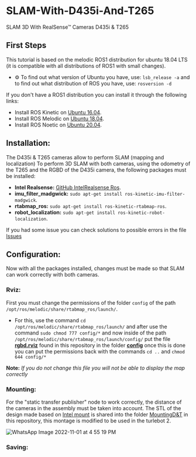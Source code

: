 # SLAM-With-D435i-And-T265
SLAM 3D With RealSense™ Cameras D435i &amp; T265 

## First Steps
This tutorial is based on the melodic ROS1 distribution for ubuntu 18.04 LTS
(it is compatible with all distributions of ROS1 with small changes).

- ⚙️ To find out what version of Ubuntu you have, use: `lsb_release -a`
and to find out what distribution of ROS you have, use: `rosversion -d`

If you don't have a ROS1 distribution you can install it through the following links:
 
- Install ROS Kinetic on [Ubuntu 16.04](http://wiki.ros.org/kinetic/Installation/Ubuntu).
- Install ROS Melodic on [Ubuntu 18.04](http://wiki.ros.org/melodic/Installation/Ubuntu).
- Install ROS Noetic on [Ubuntu 20.04](http://wiki.ros.org/noetic/Installation/Ubuntu). 

## Installation:
The D435i & T265 cameras allow to perform SLAM (mapping and localization) To perform 3D SLAM with both cameras, using the odometry of the T265 and the RGBD of the D435i camera, the following packages must be installed: 

- **Intel Realsense:** [GitHub IntelRealsense Ros](https://github.com/IntelRealSense/realsense-ros/tree/ros1-legacy).
- **imu_filter_madgwick:** ```sudo apt-get install ros-kinetic-imu-filter-madgwick```.
- **rtabmap_ros:** ```sudo apt-get install ros-kinetic-rtabmap-ros```.
- **robot_localization:** ```sudo apt-get install ros-kinetic-robot-localization```.

If you had some issue you can check solutions to possible errors in the file [Issues](/issues.md)

## Configuration:
Now with all the packages installed, changes must be made so that SLAM can work correctly with both cameras.

### Rviz:
First you must change the permissions of the folder `config` of the path `/opt/ros/melodic/share/rtabmap_ros/launch/`.

- For this, use the command `cd /opt/ros/melodic/share/rtabmap_ros/launch/` and after use the command `sudo chmod 777 config/*` and now inside of the path `/opt/ros/melodic/share/rtabmap_ros/launch/config/` put the file **[rgbd.rviz](config/rgbd.rviz)** found in this repository in the folder [**config**](config) once this is done you can put the permissions back with the commands `cd ..` and `chmod 644 config/*`

**Note:** _If you do not change this file you will not be able to display the map correctly_



### Mounting:

For the "static transfer publisher" node to work correctly, the distance of the cameras in the assembly must be taken into account.
The STL of the design made based on [Intel mount](https://github.com/IntelRealSense/realsense-ros/blob/dd97d1ff5b428b06d268c8eb8516d1e4a8bc24a4/realsense2_camera/meshes/mount_t265_d435.stl) is shared into the folder [MountingD&T](MountingD&T/MountingD435i&T265.stl) in this repository, this montage is modified to be used in the turlebot 2.

![WhatsApp Image 2022-11-01 at 4 55 19 PM](https://user-images.githubusercontent.com/72427631/199349398-6d90fa47-6077-4862-a1e4-9969ef8fb596.jpeg)





### Saving:

### 



